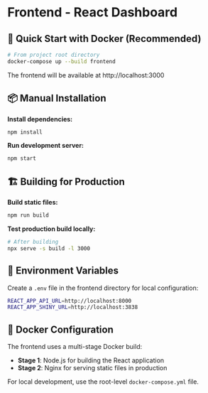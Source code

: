 # Frontend - React Dashboard

## 🚀 Quick Start with Docker (Recommended)

```bash
# From project root directory
docker-compose up --build frontend
```

The frontend will be available at http://localhost:3000

## 📦 Manual Installation

**Install dependencies:**
```bash
npm install
```

**Run development server:**
```bash
npm start
```

## 🏗️ Building for Production

**Build static files:**
```bash
npm run build
```

**Test production build locally:**
```bash
# After building
npx serve -s build -l 3000
```

## 🔧 Environment Variables

Create a `.env` file in the frontend directory for local configuration:

```bash
REACT_APP_API_URL=http://localhost:8000
REACT_APP_SHINY_URL=http://localhost:3838
```

## 🐳 Docker Configuration

The frontend uses a multi-stage Docker build:
- **Stage 1**: Node.js for building the React application
- **Stage 2**: Nginx for serving static files in production

For local development, use the root-level `docker-compose.yml` file. 